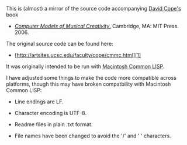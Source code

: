 This is (almost) a mirror of the source code accompanying [David Cope's][cope] book

* [*Computer Models of Musical Creativity*.][cmmc] Cambridge, MA: MIT Press. 2006.

The original source code can be found here:

*  [http://artsites.ucsc.edu/faculty/cope/cmmc.html][1]

It was originally intended to be run with [Macintosh Common LISP][mac-clisp].

I have adjusted some things to make the code more compatible across platforms, though this may have broken compatbility with Macintosh Common LISP:

* Line endings are LF.
* Character encoding is UTF-8.
* Readme files in plain .txt format.
* File names have been changed to avoid the '/' and ' ' characters.


  [mac-clisp]: http://en.wikipedia.org/wiki/Macintosh_Common_Lisp
  [cope]: http://artsites.ucsc.edu/faculty/cope/
  [cmmc]: http://books.google.de/books?id=rnEJAQAAMAAJ
  [1]: http://artsites.ucsc.edu/faculty/cope/cmmc.html
